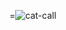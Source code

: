 =![cat-call](https://user-images.githubusercontent.com/89509337/202865461-89561499-65a2-488b-a9c6-e1a06e1573e2.gif)
